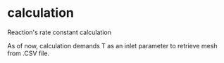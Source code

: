 # calculation
 Reaction's rate constant calculation
 
 
As of now, calculation demands T as an inlet parameter to retrieve mesh from .CSV file.
